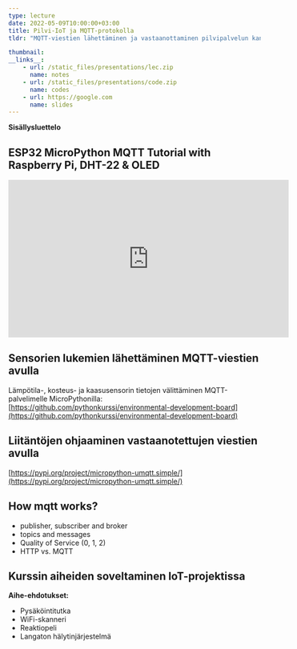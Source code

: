 ```yaml
---
type: lecture
date: 2022-05-09T10:00:00+03:00
title: Pilvi-IoT ja MQTT-protokolla
tldr: "MQTT-viestien lähettäminen ja vastaanottaminen pilvipalvelun kanssa"

thumbnail: 
__links__: 
    - url: /static_files/presentations/lec.zip
      name: notes
    - url: /static_files/presentations/code.zip
      name: codes
    - url: https://google.com
      name: slides
---
```




**Sisällysluettelo**

<div class="js-toc"></div>

## ESP32 MicroPython MQTT Tutorial with Raspberry Pi, DHT-22 & OLED

<iframe width="560" height="315" src="https://www.youtube.com/embed/_vcQTyLU1WY" title="YouTube video player" frameborder="0" allow="accelerometer; autoplay; clipboard-write; encrypted-media; gyroscope; picture-in-picture" allowfullscreen></iframe>


## Sensorien lukemien lähettäminen MQTT-viestien avulla

Lämpötila-, kosteus- ja kaasusensorin tietojen välittäminen MQTT-palvelimelle MicroPythonilla: [https://github.com/pythonkurssi/environmental-development-board](https://github.com/pythonkurssi/environmental-development-board)


## Liitäntöjen ohjaaminen vastaanotettujen viestien avulla

[https://pypi.org/project/micropython-umqtt.simple/](https://pypi.org/project/micropython-umqtt.simple/)

## How mqtt works?

* publisher, subscriber and broker
* topics and messages
* Quality of Service (0, 1, 2)
* HTTP vs. MQTT


## Kurssin aiheiden soveltaminen IoT-projektissa

**Aihe-ehdotukset:**

* Pysäköintitutka
* WiFi-skanneri
* Reaktiopeli
* Langaton hälytinjärjestelmä
